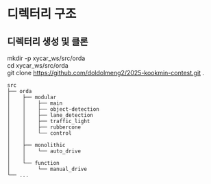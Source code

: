 디렉터리 구조
=

## 디렉터리 생성 및 클론
mkdir -p xycar_ws/src/orda  
cd xycar_ws/src/orda  
git clone https://github.com/doldolmeng2/2025-kookmin-contest.git .  

```
src
├── orda
│    ├── modular
│    │    ├── main
│    │    ├── object-detection
│    │    ├── lane_detection
│    │    ├── traffic_light
│    │    ├── rubbercone
│    │    └── control
│    │
│    ├── monolithic
│    │    └── auto_drive
│    │
│    └── function
│         └── manual_drive
└── ...
```

